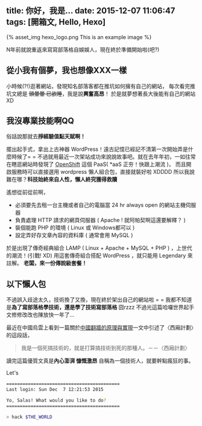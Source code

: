 title: 你好，我是…
date: 2015-12-07 11:06:47
tags: [開箱文, Hello, Hexo]
---

{% asset_img hexo_logo.png This is an example image %}

N年前就說重返來寫寫部落格自娛娛人，現在終於準備開始啦(吧?)
<!--more-->

## 從小我有個夢，我也想像XXX一樣
小時候(?!)逛著網站，發現知名部落客都在推坑如何擁有自己的網站，
每次看完推坑文總是 ~~頭暈暈 已欲睡~~，我是說**興奮高昂**！
於是就夢想著長大後能有自己的網站XD

## 我沒專業技能啊QQ
俗話說那就去**掙經驗值點天賦啊！**

擺出起手式，拿出上古神器 WordPress！遠古記憶已經記不清第一次開始弄是什麼時候了= = 不過就用最近一次架站成功來說說故事吧。就在去年年初，一如往常在瞎逛網站時發現了 [OpenShift](https://www.openshift.com/) 這個 PaaS( \*aaS 正夯！快跟上潮流 )，
而且開啟服務時可以直接選用 wordpress 懶人組合包，直接就裝好啦 XDDDD
所以我說難在哪？**科技始終來自人性，懶人終究獲得救贖**

遙想從前從前啊，
- 必須要先去租一台主機或者自己的電腦當 24 hr always open 的網站主機伺服器
- 負責處理 HTTP 請求的網頁伺服器 ( Apache ! 就阿帕契啊這還要解釋？ )
- 裝個能跑 PHP 的環境 ( Linux 或 Windows都可以 )
- 設定弄好存文章內容的資料庫 ( 通常會用 MySQL )

於是出現了傳奇經典組合 LAMP ( Linux + Apache + MySQL + PHP ) ，上世代的潮流！(引戰! XD)
用這套傳奇組合搭配 WordPress ，就只能用 Legendary 來註解。
**老闆，來一份傳說級套餐！**

## 以下懶人包
不過誤入歧途太久，技術換了又換，現在終於架出自己的網站啦 = =
我都不知道是**為了寫部落格學技術，還是學了技術寫部落格** 囧rzzz
不過光這篇哈囉世界起手文修修改改也陳放快一年了…

最近在中國烏雲上看到一篇關於[中國翻牆的原理與實現](http://drops.wooyun.org/papers/10177)一文中引述了〈西廂計劃〉的這段話，
> 我是一個死搞技術的，就是打算搞技術到死的那種人。－－〈西廂計劃〉

讀完這篇優質文真是**內心澎湃 慷慨激昂**
自稱為一個技術人，就要幹點瘋狂的事。


Let's
```bash
==========================================
Last login: Sun Dec  7 12:21:53 2015

Yo, Salas! What would you like to do?
==========================================

> hack $THE_WORLD
```
